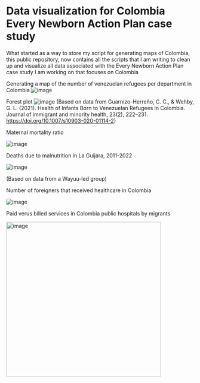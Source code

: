 # Data visualization for Colombia Every Newborn Action Plan  case study
What started as a way to store my script for generating maps of Colombia, this public repository, now contains all the scripts that I am writing to clean up and visualize all data associated with the Every Newborn Action Plan case study I am working on that focuses on Colombia

Generating a map of the number of venezuelan refugees per department in Colombia
![image](https://user-images.githubusercontent.com/118022511/216467485-bb1b9861-c0fa-4eaf-824e-4907ddc1ef20.png)


Forest plot
![image](https://user-images.githubusercontent.com/118022511/216488520-b9695337-ee9f-4ce5-94e5-3eac231f462a.png)
(Based on data from Guarnizo-Herreño, C. C., & Wehby, G. L. (2021). Health of Infants Born to Venezuelan Refugees in Colombia. Journal of immigrant and minority health, 23(2), 222–231. https://doi.org/10.1007/s10903-020-01114-2)

Maternal mortality ratio

![image](https://user-images.githubusercontent.com/118022511/216519111-4827e056-9c22-489e-b1aa-10b63a9d3655.png)

Deaths due to malnutrition in La Guijara, 2011-2022

![image](https://user-images.githubusercontent.com/118022511/216727487-19c66047-71ec-41d0-9241-925466b8b5c4.png)

(Based on data from a Wayuu-led group)



Number of foreigners that received healthcare in Colombia

![image](https://user-images.githubusercontent.com/118022511/227808141-ba8a6c70-1cba-4592-90cc-3e1bcf1f6062.png)


Paid verus billed services in Colombia public hospitals by migrants

<img width="414" alt="image" src="https://user-images.githubusercontent.com/118022511/227808788-fa367261-3d5e-45c8-9e03-c09814bf5eeb.png">

